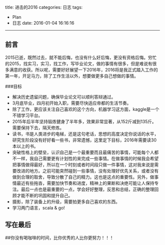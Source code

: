 title: 进击的2016
categories: 日志
tags: 
- Plan 
- 日志
date: 2016-01-04 16:16:16
---

前言
---
2015已逝，既然过去，就不能后悔，也没有什么好后悔，更没有资格后悔。穷忙的2015，找实习，实习，找工作，写毕业论文，做的事情有很多，但是难说有很多满意的收获。所以呢，需要好好展望一下2016年，2016将是我正式踏入工作的第一年，开足马力，除了工作生活以外，想要做更多自己想做的事情。

<!-- more -->
###目标
- 解决历史遗留问题，确保毕业论文可以顺利答辩通过。
- 3月底毕业，四月初开始入职，需要尽快适应帝都的生活节奏。
- 除了工作，更应该关注自己喜欢的这个方向，机器学习这方面，kaggle是一个不错学习平台。
- 2015年后半年坚持锻炼健身了半年多，效果非常显著，从152斤减到135斤。需要保持下去，隔天修炼。
- 读书，书是人类进步的电梯，还是这句老话，思想的高度决定你说话的水平，研究生阶段没有好好看一些书，非常遗憾，这里定下目标，2016年需要读30本以上的书。
- 突破性格上的壁垒，认识自己是一个最重要而且最痛苦的事情，可能每个人都不一样，我自己需要更有计划性的来完成一些事情。在做事情的时候我会希望把事情做得最好，所以在一个时刻或者时间段只做一件事情，这对我来说是需要改进的地方。之前可能突然碰到一些事情，没有处理好优先关系，或者没有做到合理的取舍，导致分散了自己的精力。这也是这点的重要性。另外，做事情最近有些拖沓，需要加快节奏和进度，精神上的果断和决绝可能让人保持专注。最后一点也是最重要的一点，学会好好整理，反思和总结，正确的整理回顾才能不断的巩固和提升自己。
- 摄影，除了装备上的升级，需要拍更多自己喜欢的东西。
- 学习两门语言，scala & go!

写在最后
---
##你没有喝咖啡的时间，比你优秀的人比你更努力！！！
